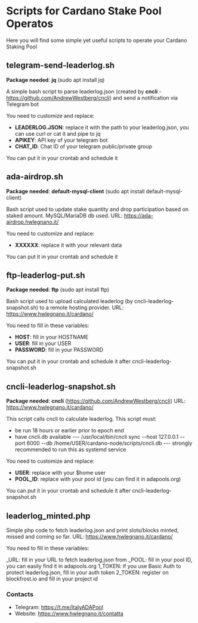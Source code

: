 # Scripts for Cardano Stake Pool Operatos

Here you will find some simple yet useful scripts to operate your Cardano Staking Pool

## telegram-send-leaderlog.sh
**Package needed**: **jq** (sudo apt install jq)

A simple bash script to parse leaderlog.json (created by **cncli** - https://github.com/AndrewWestberg/cncli) and send a notification via Telegram bot

You need to customize and replace:

* **LEADERLOG.JSON**: replace it with the path to your leaderlog.json, you can use curl or cat it and pipe to jq
* **APIKEY**: API key of your telegram bot
* **CHAT_ID**: Chat ID of your telegram public/private group

You can put it in your crontab and schedule it

## ada-airdrop.sh
**Package needed**: **default-mysql-client** (sudo apt install default-mysql-client)

Bash script used to update stake quantity and drop participation based on staked amount. MySQL/MariaDB db used.
URL: https://ada-airdrop.hwlegnano.it/

You need to customize and replace:

* **XXXXXX**: replace it with your relevant data

You can put it in your crontab and schedule it

## ftp-leaderlog-put.sh
**Package needed**: **ftp** (sudo apt install ftp)

Bash script used to upload calculated leaderlog (by cncli-leaderlog-snapshot.sh) to a remote hosting provider.
URL: https://www.hwlegnano.it/cardano/

You need to fill in these variables:

* **HOST**: fill in your HOSTNAME
* **USER**: fill in your USER
* **PASSWORD**: fill in your PASSWORD 

You can put it in your crontab and schedule it after cncli-leaderlog-snapshot.sh

## cncli-leaderlog-snapshot.sh
**Package needed**: **cncli** (https://github.com/AndrewWestberg/cncli)
URL: https://www.hwlegnano.it/cardano/

This script calls cncli to calculate leaderlog.
This script must:

* be run 18 hours or earlier prior to epoch end
* have cncli.db available --- /usr/local/bin/cncli sync --host 127.0.0.1 --port 6000 --db /home/USER/cardano-node/scripts/cncli.db --- strongly recommended to run this as systemd service

You need to customize and replace:

* **USER**: replace with your $home user
* **POOL_ID**: replace with your pool id (you can find it in adapools.org)

You can put it in your crontab and schedule it after cncli-leaderlog-snapshot.sh

## leaderlog_minted.php

Simple php code to fetch leaderlog.json and print slots/blocks minted, missed and coming so far.
URL: https://www.hwlegnano.it/cardano/

You need to fill in these variables:

\_URL: fill in your URL to fetch leaderlog.json from
\_POOL: fill in your pool ID, you can easily find it in adapools.org
1_TOKEN: if you use Basic Auth to protect leaderlog.json, fill in your auth token
2_TOKEN: register on blockfrost.io and fill in your project id

### Contacts

* Telegram: https://t.me/ItalyADAPool
* Website: https://www.hwlegnano.it/contatta
